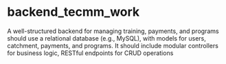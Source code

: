 # backend_tecmm_work
 A well-structured backend for managing training, payments, and programs should use a relational database (e.g., MySQL), with models for users, catchment, payments, and programs. It should include modular controllers for business logic, RESTful endpoints for CRUD operations
